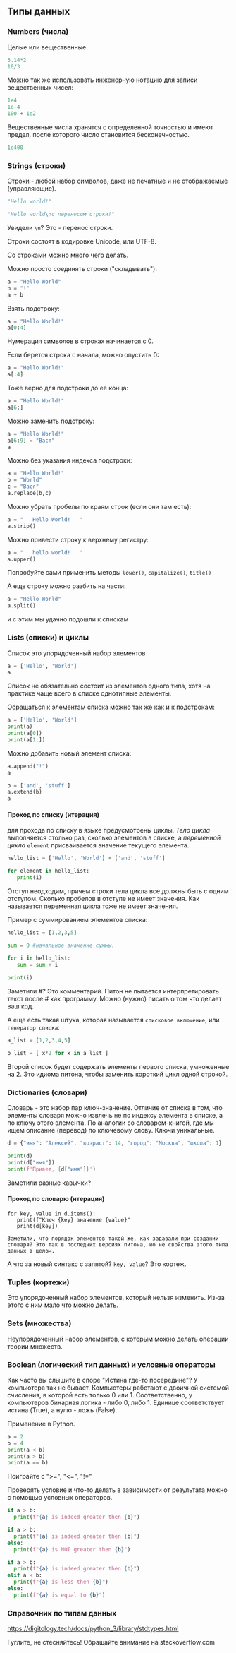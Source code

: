
## Типы данных 

### Numbers (числа)

Целые или вещественные.

```python
3.14*2
10/3
```

Можно так же использовать инженерную нотацию для записи вещественных чисел:

```python
1e4
1e-4
100 + 1e2
```

Вещественные числа хранятся с определенной точностью и имеют предел, после которого число становится бесконечностью.

```python
1e400
```


### Strings (строки)

Строки - любой набор символов, даже не печатные и не отображаемые (управляющие).

```python
"Hello world!"
```

```python
"Hello world\nс переносом строки!"
```

Увидели `\n`? Это - перенос строки.

Строки состоят в кодировке Unicode, или UTF-8.

Со строками можно много чего делать.

Можно просто соединять строки ("складывать"):

```python
a = "Hello World"
b = "!"
a + b
```

Взять подстроку:


```python
a = "Hello World!"
a[0:4]
```

Нумерация символов в строках начинается с 0.

Если берется строка с начала, можно опустить 0:

```python
a = "Hello World!"
a[:4]
```

Тоже верно для подстроки до её конца:

```python
a = "Hello World!"
a[6:]
```

Можно заменить подстроку:


```python
a = "Hello World!"
a[6:9] = "Вася"
a
```

Можно без указания индекса подстроки:


```python
a = "Hello World!"
b = "World"
c = "Вася"
a.replace(b,c)
```


Можно убрать пробелы по краям строк (если они там есть):


```python
a = "   Hello World!   "
a.strip()
```

Можно привести строку к верхнему регистру:

```python
a = "   hello world!   "
a.upper()
```

Попробуйте сами применить методы `lower()`, `capitalize()`, `title()`

А еще строку можно разбить на части:

```python
a = "Hello World"
a.split()
```

и с этим мы удачно подошли к спискам 

### Lists (списки) и циклы

Список это упорядоченный набор элементов

```python
a = ['Hello', 'World']
a
```

Список не обязательно состоит из элементов одного типа, хотя на практике чаще всего в списке однотипные элементы.

Обращаться к элементам списка можно так же как и к подстрокам:


```python
a = ['Hello', 'World']
print(a)
print(a[0])
print(a[1:])
```

Можно добавить новый элемент списка:

```python
a.append("!")
a
```

```python
b = ['and', 'stuff']
a.extend(b)
a
```

#### Проход по списку (итерация)

для прохода по списку в языке предусмотрены циклы. *Тело цикла* выполняется столько раз, сколько элементов в списке, а
 *переменной цикла* `element` присваивается эначение текущего элемента.

```python
hello_list = ['Hello', 'World'] + ['and', 'stuff']

for element in hello_list:
   print(i)
```

Отступ неодходим, причем строки тела цикла все должны быть с одним отступом. Сколько пробелов в отступе не имеет значения. Как называется переменная цикла тоже не имеет значения.

Пример с суммированием элементов списка:


```python
hello_list = [1,2,3,5]

sum = 0 #начальное значение суммы.

for i in hello_list:
   sum = sum + i
   
print(i)
```

Заметили #? Это комментарий. Питон не пытается интерпретировать текст после # как программу. Можно (нужно) писать о том что делает ваш код.

А еще есть такая штука, которая называется `списковое включение`, или `генератор списка`:

```python
a_list = [1,2,3,4,5]

b_list = [ x*2 for x in a_list ]
```

Второй список будет содержать элементы первого списка, умноженные на 2. Это идиома питона, чтобы заменить короткий цикл одной строкой.

### Dictionaries (словари)

Словарь - это набор пар ключ-значение. Отличие от списка в том, что элементы словаря можно извлечь не по индексу элемента в списке, а по ключу этого элемента. По аналогии со словарем-книгой, где мы ищем описание (перевод) по ключевому слову. Ключи уникальные.

```python
d = {"имя": "Алексей", "возраст": 14, "город": "Москва", "школа": 1}

print(d)
print(d["имя"])
print(f'Привет, {d["имя"]}')
```

Заметили разные кавычки?

#### Проход по словарю (итерация)

```
for key, value in d.items():
   print(f"Ключ {key} значение {value}"
   print(d[key])

Заметили, что порядок элементов такой же, как задавали при создании словаря? Это так в последних версиях питона, но не свойства этого типа данных в целом.
```

А что за новый синтакс с запятой? `key, value`? Это кортеж.

### Tuples (кортежи)

Это упорядоченный набор элементов, который нельзя изменить. Из-за этого с ним мало что можно делать. 

### Sets (множества)

Неупорядоченный набор элементов, с которым можно делать  операции теории множеств.

### Boolean (логический тип данных) и условные операторы

Как часто вы слышите в споре "Истина где-то посередине"? У компьютера так не бывает. Компьютеры работают с двоичной системой счисления, в которой есть только 0 или 1. Соответственно, у компьютеров бинарная логика - либо 0, либо 1. Единице соответствует истина (True), а нулю - ложь (False).

Применение в Python.

```python
a = 2
b = 4
print(a < b)
print(a > b)
print(a == b)
```

Поиграйте с ">=", "<=", "!="

Проверять условие и что-то делать в зависимости от результата можно с помощью условных операторов.

```python
if a > b:
  print(f"{a} is indeed greater then {b}")
```

```python
if a > b:
  print(f"{a} is indeed greater then {b}")
else:
  print(f"{a} is NOT greater then {b}")
```

```python
if a > b:
  print(f"{a} is indeed greater then {b}")
elif a < b:
  print(f"{a} is less then {b}")
else: 
  print(f"{a} is equal to {b}")
```


### Справочник по типам данных

https://digitology.tech/docs/python_3/library/stdtypes.html

Гуглите, не стесняйтесь! Обращайте внимание на stackoverflow.com 


